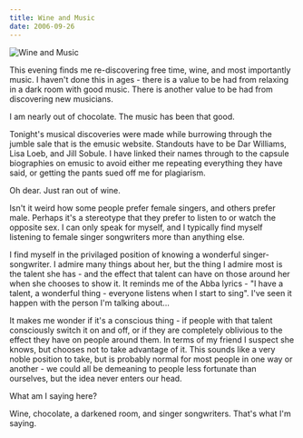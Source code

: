 ```yaml
---
title: Wine and Music
date: 2006-09-26
---
```


![Wine and Music](https://source.unsplash.com/s9CC2SKySJM/1600x900)

This evening finds me re-discovering free time, wine, and most importantly music. I haven't done this in ages - there is a value to be had from relaxing in a dark room with good music. There is another value to be had from discovering new musicians.

I am nearly out of chocolate. The music has been that good.

Tonight's musical discoveries were made while burrowing through the jumble sale that is the emusic website. Standouts have to be Dar Williams, Lisa Loeb, and Jill Sobule. I have linked their names through to the capsule biographies on emusic to avoid either me repeating everything they have said, or getting the pants sued off me for plagiarism.

Oh dear. Just ran out of wine.

Isn't it weird how some people prefer female singers, and others prefer male. Perhaps it's a stereotype that they prefer to listen to or watch the opposite sex. I can only speak for myself, and I typically find myself listening to female singer songwriters more than anything else.

I find myself in the privilaged position of knowing a wonderful singer-songwriter. I admire many things about her, but the thing I admire most is the talent she has - and the effect that talent can have on those around her when she chooses to show it. It reminds me of the Abba lyrics - "I have a talent, a wonderful thing - everyone listens when I start to sing". I've seen it happen with the person I'm talking about...

It makes me wonder if it's a conscious thing - if people with that talent consciously switch it on and off, or if they are completely oblivious to the effect they have on people around them. In terms of my friend I suspect she knows, but chooses not to take advantage of it. This sounds like a very noble position to take, but is probably normal for most people in one way or another - we could all be demeaning to people less fortunate than ourselves, but the idea never enters our head.

What am I saying here?

Wine, chocolate, a darkened room, and singer songwriters. That's what I'm saying.